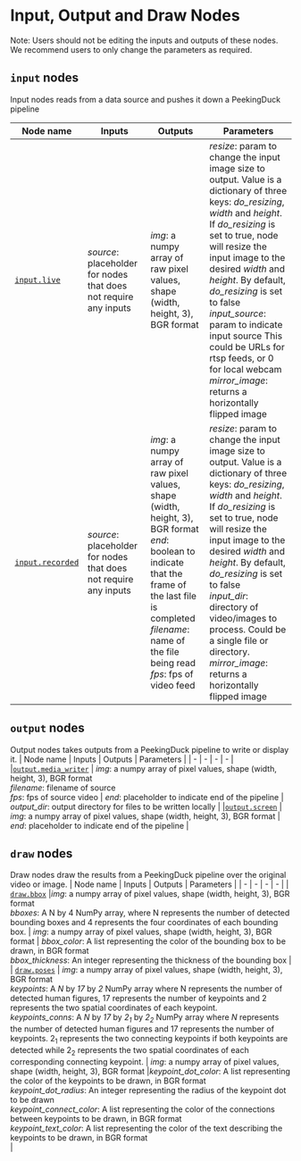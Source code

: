 # Input, Output and Draw Nodes
Note: Users should not be editing the inputs and outputs of these nodes. We recommend users to only change the parameters as required.


## `input` nodes
Input nodes reads from a data source and pushes it down a PeekingDuck pipeline

| Node name | Inputs | Outputs | Parameters |
| - | - | - | - |
| [`input.live`](../peekingduck/configs/input/live.yml)| *source*: placeholder for nodes that does not require any inputs | *img*: a numpy array of raw pixel values, shape (width, height, 3), BGR format | *resize*: param to change the input image size to output. Value is a dictionary of three keys: <i>do_resizing</i>, <i>width</i> and <i>height</i>. If <i>do_resizing</i> is set to true, node will resize the input image to the desired <i>width</i> and <i>height</i>. By default, <i>do_resizing</i> is set to false <br />  *input_source*: param to indicate input source This could be URLs for rtsp feeds, or 0 for local webcam <br /> *mirror_image*: returns a horizontally flipped image |
| [`input.recorded`](../peekingduck/configs/input/recorded.yml)| *source*: placeholder for nodes that does not require any inputs | *img*: a numpy array of raw pixel values, shape (width, height, 3), BGR format <br /> *end*: boolean to indicate that the frame of the last file is completed <br /> *filename*: name of the file being read <br /> *fps*: fps of video feed | *resize*: param to change the input image size to output. Value is a dictionary of three keys: <i>do_resizing</i>, <i>width</i> and <i>height</i>. If <i>do_resizing</i> is set to true, node will resize the input image to the desired <i>width</i> and <i>height</i>. By default, <i>do_resizing</i> is set to false <br /> *input_dir*: directory of video/images to process. Could be a single file or directory.  <br /> *mirror_image*: returns a horizontally flipped image |





## `output` nodes
Output nodes takes outputs from a PeekingDuck pipeline to write or display it.
| Node name | Inputs | Outputs | Parameters |
| - | - | - | - |
|[`output.media_writer`](../peekingduck/configs/output/media_writer.yml) | *img*: a numpy array of pixel values, shape (width, height, 3), BGR format <br /> *filename*: filename of source <br /> *fps*: fps of source video | *end*: placeholder to indicate end of the pipeline | *output_dir*: output directory for files to be written locally |
|[`output.screen`](../peekingduck/configs/output/screen.yml) | *img*: a numpy array of pixel values, shape (width, height, 3), BGR format | *end*: placeholder to indicate end of the pipeline |

## `draw` nodes
Draw nodes draw the results from a PeekingDuck pipeline over the original video or image.
| Node name | Inputs | Outputs | Parameters |
| - | - | - | - |
| [`draw.bbox`](../peekingduck/configs/draw/bbox.yml) |*img*: a numpy array of pixel values, shape (width, height, 3), BGR format <br /> *bboxes*: A N by 4 NumPy array, where N represents the number of detected bounding boxes and 4 represents the four coordinates of each bounding box. | *img*: a numpy array of pixel values, shape (width, height, 3), BGR format | *bbox_color*: A list representing the color of the bounding box to be drawn, in BGR format <br /> *bbox_thickness*: An integer representing the thickness of the bounding box |
| [`draw.poses`](../peekingduck/configs/draw/poses.yml) | *img*: a numpy array of pixel values, shape (width, height, 3), BGR format <br /> *keypoints*: A _N_ by _17_ by _2_ NumPy array where N represents the number of detected human figures, 17 represents the number of keypoints and 2 represents the two spatial coordinates of each keypoint. <br /> *keypoints_conns*: A _N_ by _17_ by _2<sub>1</sub>_ by _2<sub>2</sub>_ NumPy array where _N_ represents the number of detected human figures and 17 represents the number of keypoints. 2<sub>1</sub> represents the two connecting keypoints if both keypoints are detected while 2<sub>2</sub> represents the two spatial coordinates of each corresponding connecting keypoint. | *img*: a numpy array of pixel values, shape (width, height, 3), BGR format |*keypoint_dot_color*: A list representing the color of the keypoints to be drawn, in BGR format <br /> *keypoint_dot_radius*: An integer representing the radius of the keypoint dot to be drawn <br /> *keypoint_connect_color*: A list representing the color of the connections between keypoints to be drawn, in BGR format <br /> *keypoint_text_color*: A list representing the color of the text describing the keypoints to be drawn, in BGR format <br /> |
